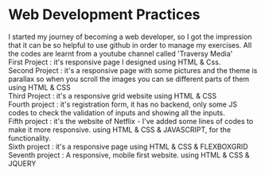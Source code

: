 # Web Development Practices
I started my journey of becoming a web developer, so I got  the impression that it can be so helpful to use github in order to manage my exercises. All the codes are learnt from a youtube channel called 'Traversy Media'
<br/>
First Project : it's responsive page I designed using HTML & Css.
<br/>
Second Project : it's a responsive page with some pictures and the theme is parallax so when you scroll the images you can se different parts of them using HTML & CSS
<br/>
Third Project : it's a responsive grid website using HTML & CSS
<br/>
Fourth project : it's registration form, it has no backend, only some JS codes to check the validation of inputs and showing all the inputs.
<br/>
Fifth project : it's the website of Netflix - I've added some lines of codes to make it more responsive. using HTML & CSS & JAVASCRIPT, for the functionality.
<br/>
Sixth project : it's a responsive page using HTML & CSS & FLEXBOXGRID
<br/>
Seventh project : A responsive, mobile first website. using HTML & CSS & JQUERY
